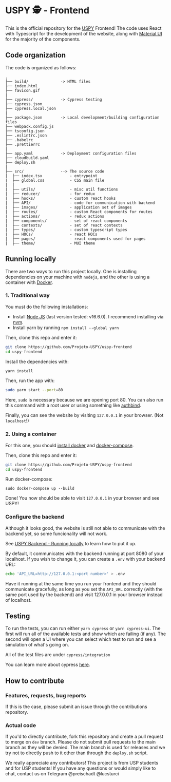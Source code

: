 # USPY 🕵️ - Frontend

This is the official repository for the [USPY](https://uspy.me) Frontend! The code uses React with Typescript for the development of the website, along with [Material UI](https://mui.com/) for the majority of the components.

## Code organization

The code is organized as follows:

```
.
├── build/              -> HTML files
├── index.html
├── favicon.gif
|
├── cypress/            -> Cypress testing
├── cypress.json
├── cypress.local.json
|
├── package.json        -> Local development/building configuration files
├── webpack.config.js
├── tsconfig.json
├── .eslintrc.json
├── .babelrc
├── .prettierrc
|
├── app.yaml            -> Deployment configuration files
├── cloudbuild.yaml
├── deploy.sh
|
├── src/                --> The source code
|  ├── index.tsx            - entrypoint
|  ├── global.css           - CSS main file
|  |
|  ├── utils/               - misc util functions
|  ├── reducer/             - for redux
|  ├── hooks/               - custom react hooks
|  ├── API/                 - code for communication with backend
|  ├── images/              - application set of images
|  ├── routes/              - custom React components for routes
|  ├── actions/             - redux actions
|  ├── components/          - set of react components
|  ├── contexts/            - set of react contexts
|  ├── types/               - custom typescript types
|  ├── HOCs/                - react HOCs
|  ├── pages/               - react components used for pages
|  ├── theme/               - MUI theme

```

## Running locally

There are two ways to run this project locally. One is installing dependencies on your machine with `nodejs`, and the other is using a container with [Docker](https://www.docker.com/).

### 1. Traditional way

You must do the following installations:

- Install [Node JS](https://nodejs.org/en/download/) (last version tested: v16.6.0). I recommend installing via [nvm](https://github.com/nvm-sh/nvm#installing-and-updating).
- Install yarn by running `npm install --global yarn`

Then, clone this repo and enter it:
```sh
git clone https://github.com/Projeto-USPY/uspy-frontend
cd uspy-frontend
```
Install the dependencies with:
```sh
yarn install
```
Then, run the app with:
```sh
sudo yarn start --port=80
```
Here, `sudo` is necessary because we are opening port 80. You can also run this command with a root user or using something like [authbind](https://superuser.com/questions/710253/allow-non-root-process-to-bind-to-port-80-and-443#:~:text=Option%202%3A%20Use%20authbind%20to%20grant%20one%2Dtime%20access%2C%20with%20finer%20user/group/port%20control).

Finally, you can see the website by visiting `127.0.0.1` in your browser. (Not `localhost`!)

### 2. Using a container

For this one, you should [install docker](https://docs.docker.com/engine/install/) and [docker-compose](https://docs.docker.com/compose/install/).

Then, clone this repo and enter it:
```sh
git clone https://github.com/Projeto-USPY/uspy-frontend
cd uspy-frontend
```
Run docker-compose:
```
sudo docker-compose up --build
```
Done! You now should be able to visit `127.0.0.1` in your browser and see USPY!


### Configure the backend

Although it looks good, the website is still not able to communicate with the backend yet, so some funcionality will not work.

See [USPY Backend - Running locally](https://github.com/Projeto-USPY/uspy-backend/blob/dev/README.md#running-locally) to learn how to put it up.

By default, it communicates with the backend running at port 8080 of your localhost. If you wish to change it, you can create a `.env` with your backend URL:
```sh
echo 'API_URL=http://127.0.0.1:<port number>' > .env
``` 

Have it running at the same time you run your frontend and they should communicate gracefully, as long as you set the `API_URL` correctly (with the same port used by the backend) and visit 127.0.0.1 in your browser instead of localhost.

## Testing

To run the tests, you can run either `yarn cypress` or `yarn cypress-ui`. The first will run all of the available tests and show which are failing (if any). The second will open a UI where you can select which test to run and see a simulation of what's going on.

All of the test files are under `cypress/integration`

You can learn more about cypress [here](https://www.cypress.io/).

## How to contribute

### Features, requests, bug reports

If this is the case, please submit an issue through the contributions repository.

### Actual code

If you'd to directly contribute, fork this repository and create a pull request to merge on `dev` branch. Please do not submit pull requests to the main branch as they will be denied. The main branch is used for releases and we try not to directly push to it other than through the `deploy.sh` script.

We really appreciate any contributors! This project is from USP students and for USP students! If you have any questions or would simply like to chat, contact us on Telegram @preischadt @lucsturci
